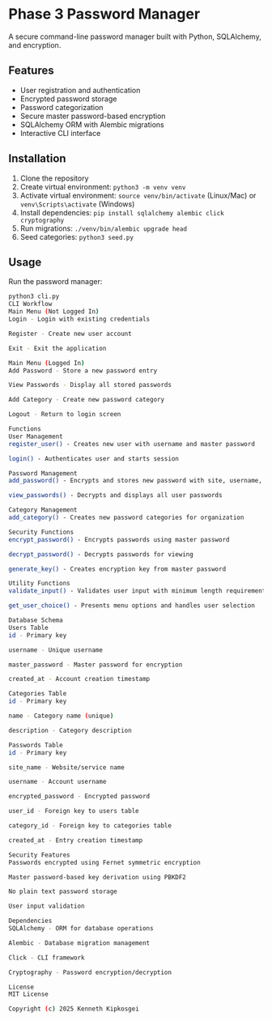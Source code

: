 # Phase 3 Password Manager

A secure command-line password manager built with Python, SQLAlchemy, and encryption.

## Features

- User registration and authentication
- Encrypted password storage
- Password categorization
- Secure master password-based encryption
- SQLAlchemy ORM with Alembic migrations
- Interactive CLI interface

## Installation

1. Clone the repository
2. Create virtual environment: `python3 -m venv venv`
3. Activate virtual environment: `source venv/bin/activate` (Linux/Mac) or `venv\Scripts\activate` (Windows)
4. Install dependencies: `pip install sqlalchemy alembic click cryptography`
5. Run migrations: `./venv/bin/alembic upgrade head`
6. Seed categories: `python3 seed.py`

## Usage

Run the password manager:
```bash
python3 cli.py
CLI Workflow
Main Menu (Not Logged In)
Login - Login with existing credentials

Register - Create new user account

Exit - Exit the application

Main Menu (Logged In)
Add Password - Store a new password entry

View Passwords - Display all stored passwords

Add Category - Create new password category

Logout - Return to login screen

Functions
User Management
register_user() - Creates new user with username and master password

login() - Authenticates user and starts session

Password Management
add_password() - Encrypts and stores new password with site, username, and category

view_passwords() - Decrypts and displays all user passwords

Category Management
add_category() - Creates new password categories for organization

Security Functions
encrypt_password() - Encrypts passwords using master password

decrypt_password() - Decrypts passwords for viewing

generate_key() - Creates encryption key from master password

Utility Functions
validate_input() - Validates user input with minimum length requirements

get_user_choice() - Presents menu options and handles user selection

Database Schema
Users Table
id - Primary key

username - Unique username

master_password - Master password for encryption

created_at - Account creation timestamp

Categories Table
id - Primary key

name - Category name (unique)

description - Category description

Passwords Table
id - Primary key

site_name - Website/service name

username - Account username

encrypted_password - Encrypted password

user_id - Foreign key to users table

category_id - Foreign key to categories table

created_at - Entry creation timestamp

Security Features
Passwords encrypted using Fernet symmetric encryption

Master password-based key derivation using PBKDF2

No plain text password storage

User input validation

Dependencies
SQLAlchemy - ORM for database operations

Alembic - Database migration management

Click - CLI framework

Cryptography - Password encryption/decryption

License
MIT License

Copyright (c) 2025 Kenneth Kipkosgei
